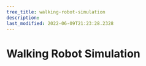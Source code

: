 ```yaml
---
tree_title: walking-robot-simulation
description: 
last_modified: 2022-06-09T21:23:28.2328
---
```


# Walking Robot Simulation
